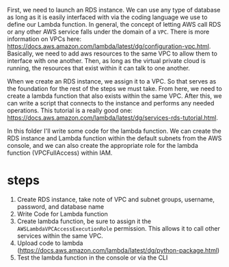 First, we need to launch an RDS instance. We can use any type of database as long as it is easily interfaced with via the coding language we use to define our Lambda function. In general, the concept of letting AWS call RDS or any other AWS service falls under the domain of a `VPC`. There is more information on VPCs here: https://docs.aws.amazon.com/lambda/latest/dg/configuration-vpc.html. Basically, we need to add aws resources to the same VPC to allow them to interface with one another. Then, as long as the virtual private cloud is running, the resources that exist within it can talk to one another.

When we create an RDS instance, we assign it to a VPC. So that serves as the foundation for the rest of the steps we must take. From here, we need to create a lambda function that also exists within the same VPC. After this, we can write a script that connects to the instance and performs any needed operations. This tutorial is a really good one: https://docs.aws.amazon.com/lambda/latest/dg/services-rds-tutorial.html.

In this folder I'll write some code for the lambda function. We can create the RDS instance and Lambda function within the default subnets from the AWS console, and we can also create the appropriate role for the lambda function (VPCFullAccess) within IAM.

# steps
1. Create RDS instance, take note of VPC and subnet groups, username, password, and database name
2. Write Code for Lambda function
3. Create lambda function, be sure to assign it the `AWSLambdaVPCAccessExecutionRole` permission. This allows it to call other services within the same VPC.
4. Upload code to lambda (https://docs.aws.amazon.com/lambda/latest/dg/python-package.html)
5. Test the lambda function in the console or via the CLI
